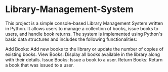 # Library-Management-System
This project is a simple console-based Library Management System written in Python. It allows users to manage a collection of books, issue books to users, and handle book returns. The system is implemented using Python's basic data structures and includes the following functionalities:

Add Books: Add new books to the library or update the number of copies of existing books.
View Books: Display all books available in the library along with their details.
Issue Books: Issue a book to a user.
Return Books: Return a book that was issued to a user.
